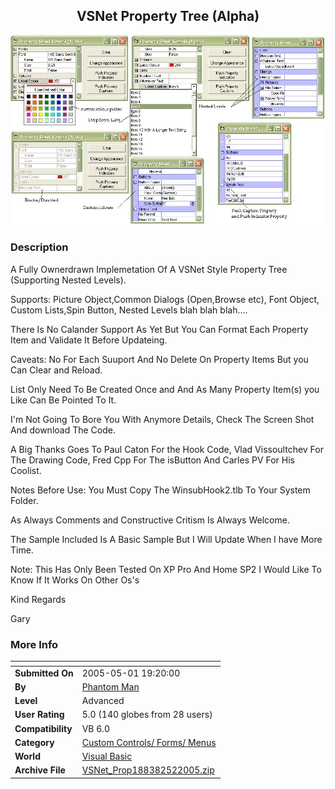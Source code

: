 ﻿<div align="center">

## VSNet Property  Tree \(Alpha\)

<img src="PIC20054291639144482.JPG">
</div>

### Description

A Fully Ownerdrawn Implemetation Of A VSNet Style Property Tree (Supporting Nested Levels).

Supports: Picture Object,Common Dialogs (Open,Browse etc), Font Object, Custom Lists,Spin Button, Nested Levels blah blah blah....

There Is No Calander Support As Yet But You Can Format Each Property Item and Validate It Before Updateing.

Caveats: No For Each Suuport And No Delete On Property Items But you Can Clear and Reload.

List Only Need To Be Created Once and And As Many Property Item(s) you Like Can Be Pointed To It.

I'm Not Going To Bore You With Anymore Details, Check The Screen Shot And download The Code.

A Big Thanks Goes To Paul Caton For the Hook Code, Vlad Vissoultchev For The Drawing Code, Fred Cpp For The isButton And Carles PV For His Coolist.

Notes Before Use: You Must Copy The WinsubHook2.tlb To Your System Folder.

As Always Comments and Constructive Critism Is Always Welcome.

The Sample Included Is A Basic Sample But I Will Update When I have More Time.

Note: This Has Only Been Tested On XP Pro And Home SP2 I Would Like To Know If It Works On Other Os's

Kind Regards

Gary
 
### More Info
 


<span>             |<span>
---                |---
**Submitted On**   |2005-05-01 19:20:00
**By**             |[Phantom Man](https://github.com/Planet-Source-Code/PSCIndex/blob/master/ByAuthor/phantom-man.md)
**Level**          |Advanced
**User Rating**    |5.0 (140 globes from 28 users)
**Compatibility**  |VB 6\.0
**Category**       |[Custom Controls/ Forms/  Menus](https://github.com/Planet-Source-Code/PSCIndex/blob/master/ByCategory/custom-controls-forms-menus__1-4.md)
**World**          |[Visual Basic](https://github.com/Planet-Source-Code/PSCIndex/blob/master/ByWorld/visual-basic.md)
**Archive File**   |[VSNet\_Prop188382522005\.zip](https://github.com/Planet-Source-Code/phantom-man-vsnet-property-tree-alpha__1-60265/archive/master.zip)








